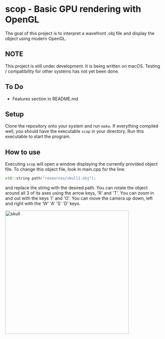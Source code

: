 # scop - Basic GPU rendering with OpenGL
The goal of this project is to interpret a wavefront .obj file and display the object using modern OpenGL.

## NOTE
This project is still under development. It is being written on macOS. Testing / compatibility for other systems has not yet been done.

## To Do
- Features section in README.md

## Setup
Clone the repository onto your system and run `make`. 
If everything compiled well, you should have the executable `scop` in your directory. Run this executable to start the program.

## How to use
Executing `scop` will open a window displaying the currently provided object file. To change this object file, look in main.cpp for the line:
```c++
std::string path("resources/skull2.obj");
```
and replace the string with the desired path.
You can rotate the object around all 3 of its axes using the arrow keys, 'R' and 'T'. 
You can zoom in and out with the keys 'I' and 'O'.
You can move the camera up down, left and right with the 'W' 'A' 'S' 'D' keys.

<img width="400" alt="skull" src="https://github.com/kmeixner247/scop/assets/81682578/a5a7dcbb-16ef-4d74-9ef5-5599d6057bba">
